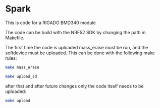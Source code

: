 # Spark

This is code for a RIGADO BMD340 module   

The code can be build with the NRF52 SDK by changing the path in Makefile. 

The first time the code is uploaded mass_erase must be run, and the softdevice must be uploaded. This can be done with the following make rules:

```bash
make mass_erase
```

```bash
make upload_sd
```

after that and after future changes only the code itself needs to be uploaded:

```bash
make upload
```
